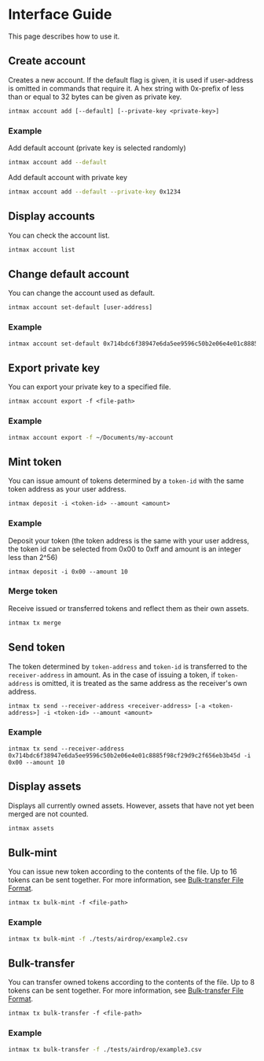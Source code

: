 # Interface Guide

This page describes how to use it.

## Create account

Creates a new account. If the default flag is given, it is used if user-address is omitted in commands that require it.
A hex string with 0x-prefix of less than or equal to 32 bytes can be given as private key.

```
intmax account add [--default] [--private-key <private-key>]
```

### Example

Add default account (private key is selected randomly)

```sh
intmax account add --default
```

Add default account with private key

```sh
intmax account add --default --private-key 0x1234
```

## Display accounts

You can check the account list.

```sh
intmax account list
```

## Change default account

You can change the account used as default.

```
intmax account set-default [user-address]
```

### Example

```sh
intmax account set-default 0x714bdc6f38947e6da5ee9596c50b2e06e4e01c8885f98cf29d9c2f656eb3b45d
```

## Export private key

You can export your private key to a specified file.

```
intmax account export -f <file-path>
```

### Example

```sh
intmax account export -f ~/Documents/my-account
```

## Mint token

You can issue amount of tokens determined by a `token-id` with the same token address as your user address.

```
intmax deposit -i <token-id> --amount <amount>
```

### Example

Deposit your token (the token address is the same with your user address, the token id can be selected from 0x00 to 0xff and amount is an integer less than 2^56)

```
intmax deposit -i 0x00 --amount 10
```

### Merge token

Receive issued or transferred tokens and reflect them as their own assets.

```sh
intmax tx merge
```

## Send token

The token determined by `token-address` and `token-id` is transferred to the `receiver-address` in amount.
As in the case of issuing a token, if `token-address` is omitted, it is treated as the same address as the receiver's own address.

```
intmax tx send --receiver-address <receiver-address> [-a <token-address>] -i <token-id> --amount <amount>
```

### Example

```
intmax tx send --receiver-address 0x714bdc6f38947e6da5ee9596c50b2e06e4e01c8885f98cf29d9c2f656eb3b45d -i 0x00 --amount 10
```

## Display assets

Displays all currently owned assets. However, assets that have not yet been merged are not counted.

```sh
intmax assets
```

## Bulk-mint

You can issue new token according to the contents of the file. Up to 16 tokens can be sent together.
For more information, see [Bulk-transfer File Format](../tests/airdrop/README.md).

```
intmax tx bulk-mint -f <file-path>
```

### Example

```sh
intmax tx bulk-mint -f ./tests/airdrop/example2.csv
```

## Bulk-transfer

You can transfer owned tokens according to the contents of the file. Up to 8 tokens can be sent together.
For more information, see [Bulk-transfer File Format](../tests/airdrop/README.md).

```
intmax tx bulk-transfer -f <file-path>
```

### Example

```sh
intmax tx bulk-transfer -f ./tests/airdrop/example3.csv
```
